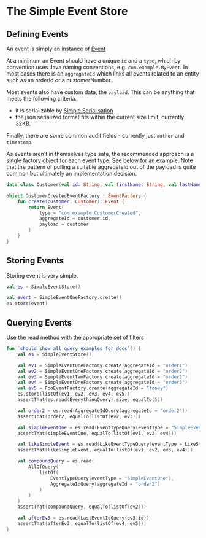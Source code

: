# The Simple Event Store

## Defining Events

An event is simply an instance of [Event](../impl/src/main/kotlin/dreifa/app/ses/Event.kt)

At a minimum an Event should have a unique `id` and a `type`, which by convention uses Java naming conventions,
e.g. `com.example.MyEvent`. In most cases there is an `aggregateId` which links all events related to an entity such as
an orderId or a customerNumber.

Most events also have custom data, the `payload`. This can be anything that meets the following criteria.

- it is serializable by [Simple Serialisation](https://github.com/dreifadotapp/simple-serialisation#readme)
- the json serialized format fits within the current size limit, currently 32KB.

Finally, there are some common audit fields - currently just `author` and `timestamp`.

As events aren't in themselves type safe, the recommended approach is a single factory object for each event type. See
below for an example. Note that the pattern of pulling a suitable aggregateId out of the payload is quite common but
ultimately an implementation decision.

```kotlin
data class Customer(val id: String, val firstName: String, val lastName: String)

object CustomerCreatedEventFactory : EventFactory {
    fun create(customer: Customer): Event {
        return Event(
            type = "com.example.CustomerCreated",
            aggregateId = customer.id,
            payload = customer
        )
    }
}

```

## Storing Events

Storing event is very simple. 

```kotlin
val es = SimpleEventStore()

val event = SimpleEventOneFactory.create()
es.store(event)
```

## Querying Events

Use the read method with the appropriate set of filters 

```kotlin
fun `should show all query examples for docs`() {
    val es = SimpleEventStore()

    val ev1 = SimpleEventOneFactory.create(aggregateId = "order1")
    val ev2 = SimpleEventOneFactory.create(aggregateId = "order2")
    val ev3 = SimpleEventTwoFactory.create(aggregateId = "order2")
    val ev4 = SimpleEventOneFactory.create(aggregateId = "order3")
    val ev5 = FooEventFactory.create(aggregateId = "fooey")
    es.store(listOf(ev1, ev2, ev3, ev4, ev5))
    assertThat(es.read(EverythingQuery).size, equalTo(5))

    val order2 = es.read(AggregateIdQuery(aggregateId = "order2"))
    assertThat(order2, equalTo(listOf(ev2, ev3)))

    val simpleEventOne = es.read(EventTypeQuery(eventType = "SimpleEventOne"))
    assertThat(simpleEventOne, equalTo(listOf(ev1, ev2, ev4)))

    val likeSimpleEvent = es.read(LikeEventTypeQuery(eventType = LikeString("SimpleEvent%")))
    assertThat(likeSimpleEvent, equalTo(listOf(ev1, ev2, ev3, ev4)))

    val compoundQuery = es.read(
        AllOfQuery(
            listOf(
                EventTypeQuery(eventType = "SimpleEventOne"),
                AggregateIdQuery(aggregateId = "order2")
            )
        )
    )
    assertThat(compoundQuery, equalTo(listOf(ev2)))

    val afterEv3 = es.read(LastEventIdQuery(ev3.id))
    assertThat(afterEv3, equalTo(listOf(ev4, ev5)))
}

```

